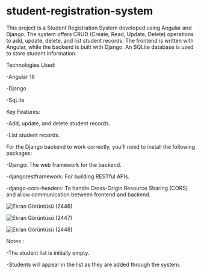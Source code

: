 # student-registration-system
This project is a Student Registration System developed using Angular and Django. The system offers CRUD (Create, Read, Update, Delete) operations to add, update, delete, and list student records. The frontend is written with Angular, while the backend is built with Django. An SQLite database is used to store student information.

Technologies Used:

-Angular 18

-Django

-SqLite





Key Features:

-Add, update, and delete student records.

-List student records.





For the Django backend to work correctly, you'll need to install the following packages:

-Django: The web framework for the backend.

-djangorestframework: For building RESTful APIs.

-django-cors-headers: To handle Cross-Origin Resource Sharing (CORS) and allow communication between frontend and backend.




![Ekran Görüntüsü (2446)](https://github.com/user-attachments/assets/21557aa6-d405-4c36-9484-ddba6417331d)

![Ekran Görüntüsü (2447)](https://github.com/user-attachments/assets/a27c6b11-e981-4ffe-b742-07e8f032409c)

![Ekran Görüntüsü (2448)](https://github.com/user-attachments/assets/077fda0d-06db-4138-81c2-828a1a71190d)



Notes :

-The student list is initially empty.

-Students will appear in the list as they are added through the system.
